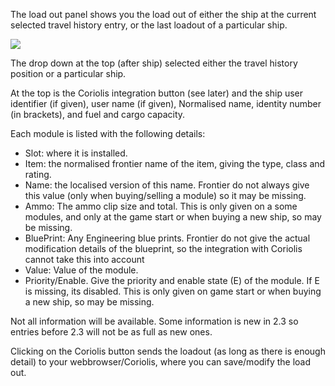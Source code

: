 The load out panel shows you the load out of either the ship at the current selected travel history entry, or the last loadout of a particular ship.

![](http://i.imgur.com/MpvQD2H.png)

The drop down at the top (after ship) selected either the travel history position or a particular ship.

At the top is the Coriolis integration button (see later) and the ship user identifier (if given), user name (if given), Normalised name, identity number (in brackets), and fuel and cargo capacity.

Each module is listed with the following details:

* Slot: where it is installed.
* Item: the normalised frontier name of the item, giving the type, class and rating.
* Name: the localised version of this name.  Frontier do not always give this value (only when buying/selling a module) so it may be missing.
* Ammo: The ammo clip size and total.  This is only given on a some modules, and only at the game start or when buying a new ship, so may be missing.
* BluePrint: Any Engineering blue prints.  Frontier do not give the actual modification details of the blueprint, so the integration with Coriolis cannot take this into account
* Value: Value of the module. 
* Priority/Enable.  Give the priority and enable state (E) of the module.  If E is missing, its disabled. This is only given on game start or when buying a new ship, so may be missing.

Not all information will be available.  Some information is new in 2.3 so entries before 2.3 will not be as full as new ones.

Clicking on the Coriolis button sends the loadout (as long as there is enough detail) to your webbrowser/Coriolis, where you can save/modify the load out.

